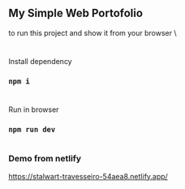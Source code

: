 ## My Simple Web Portofolio


to run this project and show it from your browser \
#
Install dependency 

### `npm i`

#
Run in browser

### `npm run dev`

#

### Demo from netlify

https://stalwart-travesseiro-54aea8.netlify.app/

